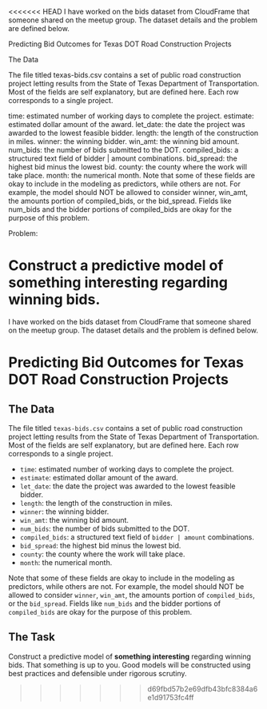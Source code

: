 <<<<<<< HEAD
I have worked on the bids dataset from CloudFrame that someone shared on the meetup group. The dataset details and the problem are defined below.

Predicting Bid Outcomes for Texas DOT Road Construction Projects

The Data

The file titled texas-bids.csv contains a set of public road construction project letting results from the State of Texas Department of Transportation. Most of the fields are self explanatory, but are defined here. Each row corresponds to a single project.

time: estimated number of working days to complete the project.
estimate: estimated dollar amount of the award.
let_date: the date the project was awarded to the lowest feasible bidder.
length: the length of the construction in miles.
winner: the winning bidder.
win_amt: the winning bid amount.
num_bids: the number of bids submitted to the DOT.
compiled_bids: a structured text field of bidder | amount combinations.
bid_spread: the highest bid minus the lowest bid.
county: the county where the work will take place.
month: the numerical month.
Note that some of these fields are okay to include in the modeling as predictors, while others are not. For example, the model should NOT be allowed to consider winner, win_amt, the amounts portion of compiled_bids, or the bid_spread. Fields like num_bids and the bidder portions of compiled_bids are okay for the purpose of this problem.

Problem:

Construct a predictive model of something interesting regarding winning bids.
=======
I have worked on the bids dataset from CloudFrame that someone shared on the meetup group.
The dataset details and the problem is defined below.
# Predicting Bid Outcomes for Texas DOT Road Construction Projects

## The Data
The file titled `texas-bids.csv` contains a set of public road construction project letting results from the State of Texas Department of Transportation.  Most of the fields are self explanatory, but are defined here.  Each row corresponds to a single project. 
* `time`: estimated number of working days to complete the project.
* `estimate`: estimated dollar amount of the award.
* `let_date`: the date the project was awarded to the lowest feasible bidder.
* `length`: the length of the construction in miles.
* `winner`: the winning bidder.
* `win_amt`: the winning bid amount.
* `num_bids`: the number of bids submitted to the DOT.
* `compiled_bids`: a structured text field of `bidder | amount` combinations.
* `bid_spread`: the highest bid minus the lowest bid.
* `county`: the county where the work will take place.
* `month`: the numerical month.

Note that some of these fields are okay to include in the modeling as predictors, while others are not.  For example, the model should NOT be allowed to consider `winner`, `win_amt`, the amounts portion of `compiled_bids`, or the `bid_spread`.  Fields like `num_bids` and the bidder portions of `compiled_bids` are okay for the purpose of this problem.  

## The Task
Construct a predictive model of __something interesting__ regarding winning bids.  That something is up to you.  Good models will be constructed using best practices and defensible under rigorous scrutiny.  
>>>>>>> d69fbd57b2e69dfb43bfc8384a6e1d91753fc4ff
